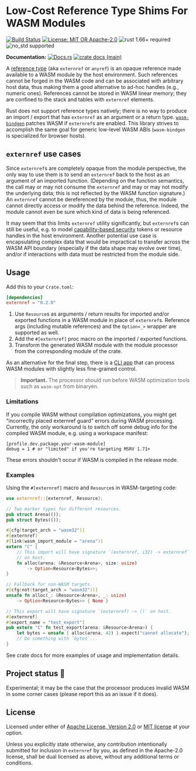 # Low-Cost Reference Type Shims For WASM Modules

[![Build Status](https://github.com/slowli/externref/workflows/CI/badge.svg?branch=main)](https://github.com/slowli/externref/actions)
[![License: MIT OR Apache-2.0](https://img.shields.io/badge/License-MIT%2FApache--2.0-blue)](https://github.com/slowli/externref#license)
![rust 1.66+ required](https://img.shields.io/badge/rust-1.66+-blue.svg?label=Required%20Rust)
![no_std supported](https://img.shields.io/badge/no__std-tested-green.svg)

**Documentation:** [![Docs.rs](https://docs.rs/externref/badge.svg)](https://docs.rs/externref/)
[![crate docs (main)](https://img.shields.io/badge/main-yellow.svg?label=docs)](https://slowli.github.io/externref/externref/)

A [reference type] (aka `externref` or `anyref`) is an opaque reference made available to
a WASM module by the host environment. Such references cannot be forged in the WASM code
and can be associated with arbitrary host data, thus making them a good alternative to
ad-hoc handles (e.g., numeric ones). References cannot be stored in WASM linear memory; they are
confined to the stack and tables with `externref` elements.

Rust does not support reference types natively; there is no way to produce an import / export
that has `externref` as an argument or a return type. [`wasm-bindgen`] patches WASM if
`externref`s are enabled. This library strives to accomplish the same goal for generic
low-level WASM ABIs (`wasm-bindgen` is specialized for browser hosts).

## `externref` use cases

Since `externref`s are completely opaque from the module perspective, the only way to use
them is to send an `externref` back to the host as an argument of an imported function.
(Depending on the function semantics, the call may or may not consume the `externref`
and may or may not modify the underlying data; this is not reflected
by the WASM function signature.) An `externref` cannot be dereferenced by the module,
thus, the module cannot directly access or modify the data behind the reference. Indeed,
the module cannot even be sure which kind of data is being referenced.

It may seem that this limits `externref` utility significantly,
but `externref`s can still be useful, e.g. to model [capability-based security] tokens
or resource handles in the host environment. Another potential use case is encapsulating
complex data that would be impractical to transfer across the WASM API boundary
(especially if the data shape may evolve over time), and/or if interactions with data
must be restricted from the module side.

## Usage

Add this to your `Crate.toml`:

```toml
[dependencies]
externref = "0.2.0"
```

1. Use `Resource`s as arguments / return results for imported and/or exported functions
  in a WASM module in place of `externref`s. Reference args (including mutable references)
  and the `Option<_>` wrapper are supported as well.
2. Add the `#[externref]` proc macro on the imported / exported functions.
3. Transform the generated WASM module with the module processor
  from the corresponding module of the crate.

As an alternative for the final step, there is a [CLI app](../cli)
that can process WASM modules with slightly less fine-grained control.

> **Important.** The processor should run before WASM optimization tools such as
> `wasm-opt` from binaryen.

### Limitations

If you compile WASM without compilation optimizations, you might get "incorrectly placed externref guard" errors during WASM processing.
Currently, the only workaround is to switch off some debug info for the compiled WASM module, e.g. using a workspace manifest:

```toml,no_sync
[profile.dev.package.your-wasm-module]
debug = 1 # or "limited" if you're targeting MSRV 1.71+
```

These errors shouldn't occur if WASM is compiled in the release mode.

### Examples

Using the `#[externref]` macro and `Resource`s in WASM-targeting code:

```rust
use externref::{externref, Resource};

// Two marker types for different resources.
pub struct Arena(());
pub struct Bytes(());

#[cfg(target_arch = "wasm32")]
#[externref]
#[link(wasm_import_module = "arena")]
extern "C" {
    // This import will have signature `(externref, i32) -> externref`
    // on host.
    fn alloc(arena: &Resource<Arena>, size: usize) 
        -> Option<Resource<Bytes>>;
}

// Fallback for non-WASM targets.
#[cfg(not(target_arch = "wasm32"))]
unsafe fn alloc(_: &Resource<Arena>, _: usize) 
    -> Option<Resource<Bytes>> { None }

// This export will have signature `(externref) -> ()` on host.
#[externref]
#[export_name = "test_export"]
pub extern "C" fn test_export(arena: &Resource<Arena>) {
    let bytes = unsafe { alloc(arena, 42) }.expect("cannot allocate");
    // Do something with `bytes`...
}
```

See crate docs for more examples of usage and implementation details.

## Project status 🚧

Experimental; it may be the case that the processor produces invalid WASM
in some corner cases (please report this as an issue if it does).

## License

Licensed under either of [Apache License, Version 2.0](LICENSE-APACHE)
or [MIT license](LICENSE-MIT) at your option.

Unless you explicitly state otherwise, any contribution intentionally submitted
for inclusion in `externref` by you, as defined in the Apache-2.0 license,
shall be dual licensed as above, without any additional terms or conditions.

[reference type]: https://webassembly.github.io/spec/core/syntax/types.html#reference-types
[`wasm-bindgen`]: https://crates.io/crates/wasm-bindgen
[capability-based security]: https://en.wikipedia.org/wiki/Capability-based_security
